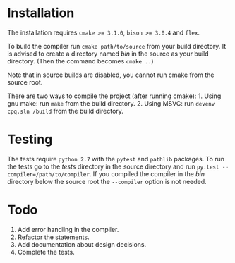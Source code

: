 Installation
=========
The installation requires `cmake >= 3.1.0`, `bison >= 3.0.4` and `flex`.

To build the compiler run `cmake path/to/source` from your build directory. 
It is advised to create a directory named *bin* in the source as your build directory. 
(Then the command becomes `cmake ..`)

Note that in source builds are disabled, you cannot run cmake from the source root.

There are two ways to compile the project (after running cmake):
	1. Using gnu make: run `make` from the build directory.
	2. Using MSVC: run `devenv cpq.sln /build` from the build directory.

Testing
======
The tests require `python 2.7` with the `pytest`  and `pathlib` packages.
To run the tests go to the *tests* directory in the source directory and run `py.test --compiler=/path/to/compiler`.
If you compiled the compiler in the *bin* directory below the source root the `--compiler` option is not needed.

Todo
====
1. Add error handling in the compiler.
2. Refactor the statements.
3. Add documentation about design decisions.
4. Complete the tests.

